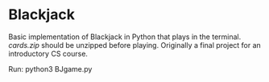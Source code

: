 # Blackjack
Basic implementation of Blackjack in Python that plays in the terminal. _cards.zip_ should be unzipped before playing.
Originally a final project for an introductory CS course.

Run: python3 BJgame.py
